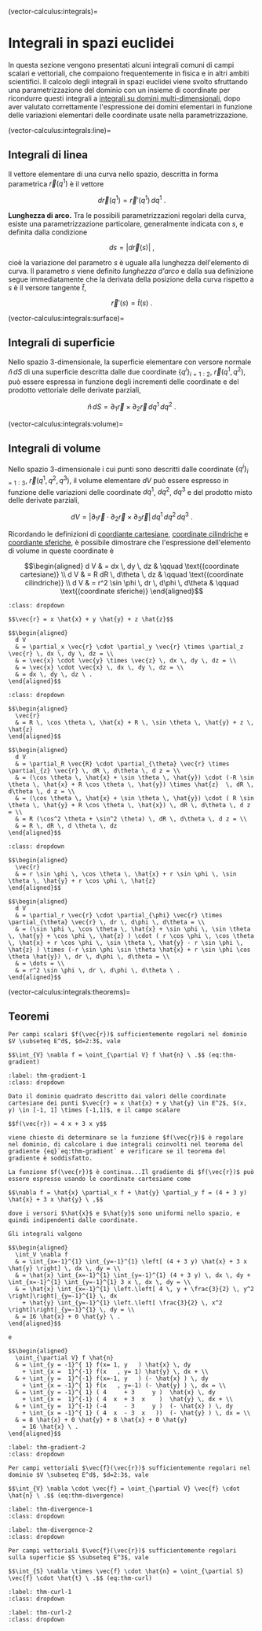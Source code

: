 (vector-calculus:integrals)=
# Integrali in spazi euclidei

In questa sezione vengono presentati alcuni integrali comuni di campi scalari e vettoriali, che compaiono frequentemente in fisica e in altri ambiti scientifici. Il calcolo degli integrali in spazi euclidei viene svolto sfruttando una parametrizzazione del dominio con un insieme di coordinate per ricondurre questi integrali a [integrali su domini multi-dimensionali](multivariable-calculus:integrals), dopo aver valutato correttamente l'espressione dei domini elementari in funzione delle variazioni elementari delle coordinate usate nella parametrizzazione.

(vector-calculus:integrals:line)=
## Integrali di linea
Il vettore elementare di una curva nello spazio, descritta in forma parametrica $\vec{r}(q^1)$ è il vettore

$$d \vec{r}(q^1) = \vec{r}'(q^1) \, dq^1 \ .$$

**Lunghezza di arco.** Tra le possibili parametrizzazioni regolari della curva, esiste una parametrizzazione particolare, generalmente indicata con $s$, e definita dalla condizione

$$d  s = |d \vec{r}(s)| \ ,$$

cioè la variazione del parametro $s$ è uguale alla lunghezza dell'elemento di curva. Il parametro $s$ viene definito *lunghezza d'arco* e dalla sua definizione segue immediatamente che la derivata della posizione della curva rispetto a $s$ è il versore tangente $\hat{t}$,

$$\vec{r}'(s) = \hat{t}(s) \ .$$

(vector-calculus:integrals:surface)=
## Integrali di superficie
Nello spazio 3-dimensionale, la superficie elementare con versore normale $\hat{n} \, dS$ di una superficie descritta dalle due coordinate $\{ q^i \}_{i=1:2}$, $\vec{r}(q^1, q^2)$, può essere espressa in funzione degli incrementi delle coordinate e del prodotto vettoriale delle derivate parziali,

$$\hat{n} \, d S = \partial_1 \vec{r} \times \partial_2 \vec{r} \, dq^1 \, dq^2 \ .$$

(vector-calculus:integrals:volume)=
## Integrali di volume
Nello spazio 3-dimensionale i cui punti sono descritti dalle coordinate $\{ q^i \}_{i=1:3}$, $\vec{r}(q^1, q^2, q^3)$, il volume elementare $dV$ può essere espresso in funzione delle variazioni delle coordinate $d q^1$, $d q^2$, $d q^3$ e del prodotto misto delle derivate parziali,

$$dV = \left| \partial_1 \vec{r} \cdot \partial_2 \vec{r} \times \partial_3 \vec{r} \right| \, d q^1 \, d q^2 \, d q^3 \ .$$

Ricordando le definizioni di [coordiante cartesiane](geometry:analytic:3d:coordinates:cartesian), [coordinate cilindriche](geometry:analytic:3d:coordinates:cylindrical) e [coordiante sferiche](geometry:analytic:3d:coordinates:spherical), è possibile dimostrare che l'espressione dell'elemento di volume in queste coordinate è

$$\begin{aligned}
  d V & = dx \, dy \, dz                          & \qquad \text{(coordinate cartesiane)}  \\
  d V & = R dR \, d\theta \, dz                   & \qquad \text{(coordinate cilindriche)} \\
  d V & = r^2 \sin \phi \, dr \, d\phi \, d\theta & \qquad \text{(coordinate sferiche)}
\end{aligned}$$

```{prf:example} Elemento di volume in coordinate cartesiane
:class: dropdown

$$\vec{r} = x \hat{x} + y \hat{y} + z \hat{z}$$

$$\begin{aligned}
  d V
  & = \partial_x \vec{r} \cdot \partial_y \vec{r} \times \partial_z \vec{r} \, dx \, dy \, dz = \\
  & = \vec{x} \cdot \vec{y} \times \vec{z} \, dx \, dy \, dz = \\
  & = \vec{x} \cdot \vec{x} \, dx \, dy \, dz = \\
  & = dx \, dy \, dz \ .
\end{aligned}$$

```
```{prf:example} Elemento di volume in coordinate cilindriche
:class: dropdown

$$\begin{aligned}
  \vec{r}
  & = R \, \cos \theta \, \hat{x} + R \, \sin \theta \, \hat{y} + z \, \hat{z} 
\end{aligned}$$

$$\begin{aligned}
  d V
  & = \partial_R \vec{R} \cdot \partial_{\theta} \vec{r} \times \partial_{z} \vec{r} \, dR \, d\theta \, d z = \\
  & = (\cos \theta \, \hat{x} + \sin \theta \, \hat{y}) \cdot (-R \sin \theta \, \hat{x} + R \cos \theta \, \hat{y}) \times \hat{z}  \, dR \, d\theta \, d z = \\
  & = (\cos \theta \, \hat{x} + \sin \theta \, \hat{y}) \cdot ( R \sin \theta \, \hat{y} + R \cos \theta \, \hat{x}) \, dR \, d\theta \, d z = \\
  & = R (\cos^2 \theta + \sin^2 \theta) \, dR \, d\theta \, d z = \\
  & = R \, dR \, d \theta \, dz 
\end{aligned}$$

```
```{prf:example} Elemento di volume in coordinate sferiche
:class: dropdown

$$\begin{aligned}
  \vec{r}
  & = r \sin \phi \, \cos \theta \, \hat{x} + r \sin \phi \, \sin \theta \, \hat{y} + r \cos \phi \, \hat{z} 
\end{aligned}$$

$$\begin{aligned}
  d V
  & = \partial_r \vec{r} \cdot \partial_{\phi} \vec{r} \times \partial_{\theta} \vec{r} \, dr \, d\phi \, d\theta = \\
  & = (\sin \phi \, \cos \theta \, \hat{x} + \sin \phi \, \sin \theta \, \hat{y} + \cos \phi \, \hat{z} ) \cdot ( r \cos \phi \, \cos \theta \, \hat{x} + r \cos \phi \, \sin \theta \, \hat{y} - r \sin \phi \, \hat{z} ) \times (-r \sin \phi \sin \theta \hat{x} + r \sin \phi \cos \theta \hat{y}) \, dr \, d\phi \, d\theta = \\
  & = \dots = \\
  & = r^2 \sin \phi \, dr \, d\phi \, d\theta \ .
\end{aligned}$$

```

(vector-calculus:integrals:theorems)=
## Teoremi

```{prf:theorem} Teorema del gradiente
Per campi scalari $f(\vec{r})$ sufficientemente regolari nel dominio $V \subseteq E^d$, $d=2:3$, vale

$$\int_{V} \nabla f = \oint_{\partial V} f \hat{n} \ .$$ (eq:thm-gradient)

```

```{prf:example} Teorema del gradiente
:label: thm-gradient-1
:class: dropdown

Dato il dominio quadrato descritto dai valori delle coordinate cartesiane dei punti $\vec{r} = x \hat{x} + y \hat{y} \in E^2$, $(x, y) \in [-1, 1] \times [-1,1]$, e il campo scalare

$$f(\vec{r}) = 4 x + 3 x y$$

viene chiesto di determinare se la funzione $f(\vec{r})$ è regolare nel dominio, di calcolare i due integrali coinvolti nel teorema del gradiente {eq}`eq:thm-gradient` e verificare se il teorema del gradiente è soddisfatto.

La funzione $f(\vec{r})$ è continua...Il gradiente di $f(\vec{r})$ può essere espresso usando le coordinate cartesiane come

$$\nabla f = \hat{x} \partial_x f + \hat{y} \partial_y f = (4 + 3 y) \hat{x} + 3 x \hat{y} \ ,$$

dove i versori $\hat{x}$ e $\hat{y}$ sono uniformi nello spazio, e quindi indipendenti dalle coordinate.

Gli integrali valgono

$$\begin{aligned}
  \int_V \nabla f
  & = \int_{x=-1}^{1} \int_{y=-1}^{1} \left[ (4 + 3 y) \hat{x} + 3 x \hat{y} \right] \, dx \, dy = \\
  & = \hat{x} \int_{x=-1}^{1} \int_{y=-1}^{1} (4 + 3 y) \, dx \, dy +  \int_{x=-1}^{1} \int_{y=-1}^{1} 3 x \, dx \, dy = \\
  & = \hat{x} \int_{x=-1}^{1} \left.\left[ 4 \, y + \frac{3}{2} \, y^2 \right]\right|_{y=-1}^{1} \, dx
    + \hat{y} \int_{y=-1}^{1} \left.\left[ \frac{3}{2} \, x^2 \right]\right|_{y=-1}^{1} \, dy = \\
  & = 16 \hat{x} + 0 \hat{y} \ .
\end{aligned}$$

e

$$\begin{aligned}
  \oint_{\partial V} f \hat{n}
  & = \int_{y = -1}^{ 1} f(x= 1, y   ) \hat{x} \, dy 
    + \int_{x =  1}^{-1} f(x   , y= 1) \hat{y} \, dx + \\ 
  & + \int_{y =  1}^{-1} f(x=-1, y   ) (- \hat{x} ) \, dy 
    + \int_{x = -1}^{ 1} f(x   , y=-1) (- \hat{y} ) \, dx = \\
  & = \int_{y = -1}^{ 1} ( 4     + 3     y )  \hat{x} \, dy 
    + \int_{x =  1}^{-1} ( 4  x  + 3  x    )  \hat{y} \, dx + \\ 
  & + \int_{y =  1}^{-1} (-4     - 3     y )  (- \hat{x} ) \, dy 
    + \int_{x = -1}^{ 1} ( 4  x  - 3  x   ))  (- \hat{y} ) \, dx = \\
  & = 8 \hat{x} + 0 \hat{y} + 8 \hat{x} + 0 \hat{y}
    = 16 \hat{x} \ .
\end{aligned}$$

```
```{prf:example} Teorema del gradiente
:label: thm-gradient-2
:class: dropdown

```

```{prf:theorem} Teorema della divergenza
Per campi vettoriali $\vec{f}(\vec{r})$ sufficientemente regolari nel dominio $V \subseteq E^d$, $d=2:3$, vale

$$\int_{V} \nabla \cdot \vec{f} = \oint_{\partial V} \vec{f} \cdot \hat{n} \ .$$ (eq:thm-divergence)

```

```{prf:example} Teorema della divergenza
:label: thm-divergence-1
:class: dropdown

```
```{prf:example} Teorema della divergenza
:label: thm-divergence-2
:class: dropdown

```

```{prf:theorem} Teorema del rotore
Per campi vettoriali $\vec{f}(\vec{r})$ sufficientemente regolari sulla superficie $S \subseteq E^3$, vale

$$\int_{S} \nabla \times \vec{f} \cdot \hat{n} = \oint_{\partial S} \vec{f} \cdot \hat{t} \ .$$ (eq:thm-curl)

```

```{prf:example} Teorema del rotore
:label: thm-curl-1
:class: dropdown

```
```{prf:example} Teorema della rotore
:label: thm-curl-2
:class: dropdown

```



